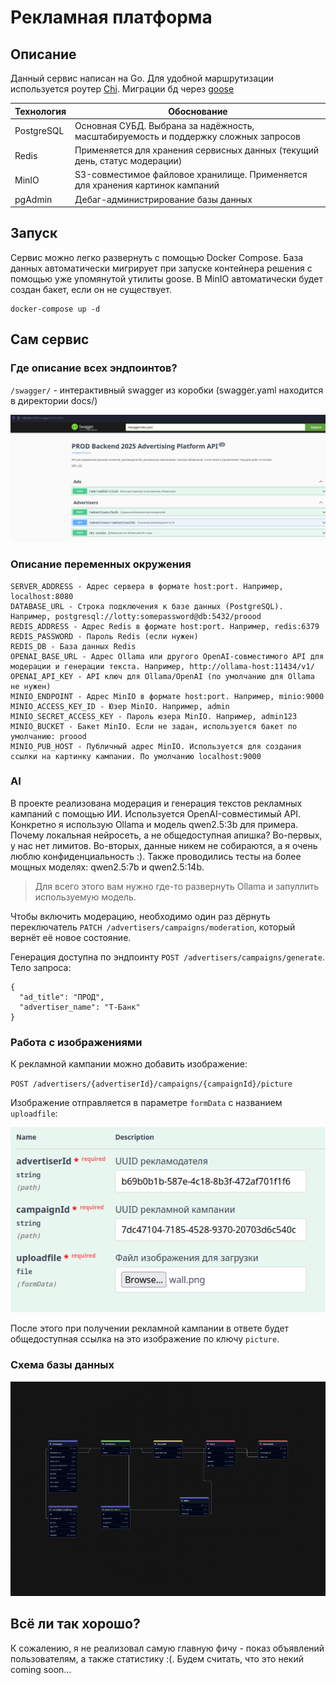 # Рекламная платформа

## Описание

Данный сервис написан на Go. Для удобной маршрутизации используется роутер [Chi](https://github.com/go-chi/chi). Миграции бд через [goose](https://github.com/pressly/goose)

| Технология | Обоснование                                                                         |
| ---------- | ----------------------------------------------------------------------------------- |
| PostgreSQL | Основная СУБД. Выбрана за надёжность, масштабируемость и поддержку сложных запросов |
| Redis      | Применяется для хранения сервисных данных (текущий день, статус модерации)          |
| MinIO      | S3-совместимое файловое хранилище. Применяется для хранения картинок кампаний       |
| pgAdmin    | Дебаг-администрирование базы данных                                                 |

## Запуск

Сервис можно легко развернуть с помощью Docker Compose.
База данных автоматически мигрирует при запуске контейнера решения с помощью уже упомянутой утилиты goose. В MinIO автоматически будет создан бакет, если он не существует.

```shell
docker-compose up -d
```

## Сам сервис

### Где описание всех эндпоинтов?

`/swagger/` - интерактивный swagger из коробки (swagger.yaml находится в директории docs/)

![swagger](./assets/swagger.png)

### Описание переменных окружения

```shell
SERVER_ADDRESS - Адрес сервера в формате host:port. Например, localhost:8080
DATABASE_URL - Строка подключения к базе данных (PostgreSQL). Например, postgresql://lotty:somepassword@db:5432/proood
REDIS_ADDRESS - Адрес Redis в формате host:port. Например, redis:6379
REDIS_PASSWORD - Пароль Redis (если нужен)
REDIS_DB - База данных Redis
OPENAI_BASE_URL - Адрес Ollama или другого OpenAI-совместимого API для модерации и генерации текста. Например, http://ollama-host:11434/v1/
OPENAI_API_KEY - API ключ для Ollama/OpenAI (по умолчанию для Ollama не нужен)
MINIO_ENDPOINT - Адрес MinIO в формате host:port. Например, minio:9000
MINIO_ACCESS_KEY_ID - Юзер MinIO. Например, admin
MINIO_SECRET_ACCESS_KEY - Пароль юзера MinIO. Например, admin123
MINIO_BUCKET - Бакет MinIO. Если не задан, используется бакет по умолчанию: proood
MINIO_PUB_HOST - Публичный адрес MinIO. Используется для создания ссылки на картинку кампании. По умолчанию localhost:9000
```

### AI

В проекте реализована модерация и генерация текстов рекламных кампаний с помощью ИИ.
Используется OpenAI-совместимый API. Конкретно я использую Ollama и модель qwen2.5:3b для примера. Почему локальная нейросеть, а не общедоступная апишка? Во-первых, у нас нет лимитов. Во-вторых, данные никем не собираются, а я очень люблю конфиденциальность :). Также проводились тесты на более мощных моделях: qwen2.5:7b и qwen2.5:14b.

> Для всего этого вам нужно где-то развернуть Ollama и запуллить используемую модель.

Чтобы включить модерацию, необходимо один раз дёрнуть переключатель `PATCH /advertisers/campaigns/moderation`, который вернёт её новое состояние.

Генерация доступна по эндпоинту `POST /advertisers/campaigns/generate`. Тело запроса:

```
{
  "ad_title": "ПРОД",
  "advertiser_name": "Т-Банк"
}
```

### Работа с изображениями

К рекламной кампании можно добавить изображение:

`POST /advertisers/{advertiserId}/campaigns/{campaignId}/picture`

Изображение отправляется в параметре `formData` с названием `uploadfile`:

![swagger pic upload](./assets/swagger_pic_upload.png)

После этого при получении рекламной кампании в ответе будет общедоступная ссылка на это изображение по ключу `picture`.

### Схема базы данных

![Красивая схема :)](./assets/proood-db.png)

## Всё ли так хорошо?

К сожалению, я не реализовал самую главную фичу - показ объявлений пользователям, а также статистику :(.
Будем считать, что это некий coming soon...
